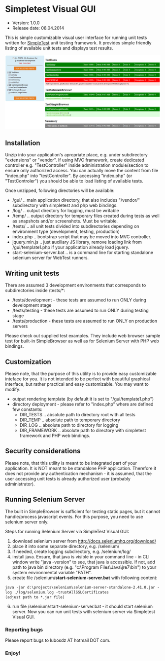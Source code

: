 # Simpletest Visual GUI

* Version: 1.0.0
* Release date: 08.04.2014

This is simple customizable visual user interface for running unit tests written for [SimpleTest](http://simpletest.org/) unit testing framework.
It provides simple friendly listing of available unit tests and displays test results.

![Simpletest Visual GUI](screenshot-simpletest-gui.png "Simpletest Visual GUI - output example")

## Installation

Unzip into your application's apropriate place, e.g. under subdirectory "extensions" or "vendor".
If using MVC framework, create dedicated controller e.g. "TestController" inside administration module/section to ensure only authorized access.
You can actually move the content from file "index.php" into "testController".
By accessing "index.php" (or "TestControler") you should be able to load listing of available tests.

Once unzipped, following directories will be available:
* /gui/  .. main application directory, that also includes "/vendor/" subdirectory with simpletest and php web bindings.
* /log/  .. output directory for logging, must be writable
* /temp/  .. output directory for temporary files created during tests as well as snapshots and/or screenshots. Must be writable.
* /tests/  .. all unit tests divided into subdirectories depending on environment type (development, testing, production)
* index.php  .. bootstrap script that may be moved into MVC controller.
* jquery.min.js  .. just auxiliary JS library, remove loading link from /gui/template1.php if your application already load jquery.
* start-selenium-server.bat .. is a command line for starting standalone selenium server for WebTest runners.

## Writing unit tests

There are assumed 3 development environments that corresponds to subdirectories inside /tests/*:
* /tests/development - these tests are assumed to run ONLY during development stage
* /tests/testing - these tests are assumed to run ONLY during testing stage
* /tests/production - these tests are assumed to run ONLY on production servers

Please check out supplied test examples.
They include web browser sample test for built-in SimpleBrowser as well as for Selenium Server with PHP web bindings.

## Customization

Please note, that the purpose of this utility is to provide easy customizable inteface for you.
It is not intended to be perfect with beautiful graphical interface, but rather practical and easy customizable. 
You may want to modify:

* output rendering template (by default it is set to "/gui/template1.php")
* directory deployment - please refer to "index.php" where are defined few constants:
	* DIR_TESTS .. absolute path to directory root with all tests
	* DIR_TEMP .. absolute path to temporary directory
	* DIR_LOG .. absolute path to directory for logging
	* DIR_FRAMEWORK .. absolute path to directory with simpletest framework and PHP web bindings.

## Security considerations
		
Please note, that this utility is meant to be integrated part of your application.
It is NOT meant to be standalone PHP application.
Therefore it does not provide any authentication mechanism - it is assumed, that the user accessing unit tests is already authorized user (probably administrator).
		
## Running Selenium Server

The built in SimpleBrowser is sufficient for testing static pages, but it cannot handle/process javascript events.
For this purpose, you need to use selenium server only.

Steps for running Selenium Server via SimpleTest Visual GUI:

1. download selenium server from http://docs.seleniumhq.org/download/
2. place it into some separate directory, e.g. /selenium/
3. if needed, create logging subdirectory, e.g. /selenium/log/
4. install java. Ensure, that java is visible in your command line - in CLI window write "java -version" to see, that java is accessible. If not, add path to java bin directory (e.g. "c:\Program Files\Java\jre7\bin\") to your system environmental variable "PATH".
5. create file /selenium/**start-selenium-server.bat** with following content:
~~~
java -jar d:\projects\selenium\selenium-server-standalone-2.41.0.jar -log ./log/selenium.log -trustAllSSLCertificates
(adjust path to *.jar file)
~~~
6. run file /selenium/start-selenium-server.bat - it should start selenium server. Now you can run unit tests with selenium server via Simpletest Visual GUI.

### Reporting bugs

Please report bugs to lubosdz AT hotmail DOT com.

### Enjoy!
